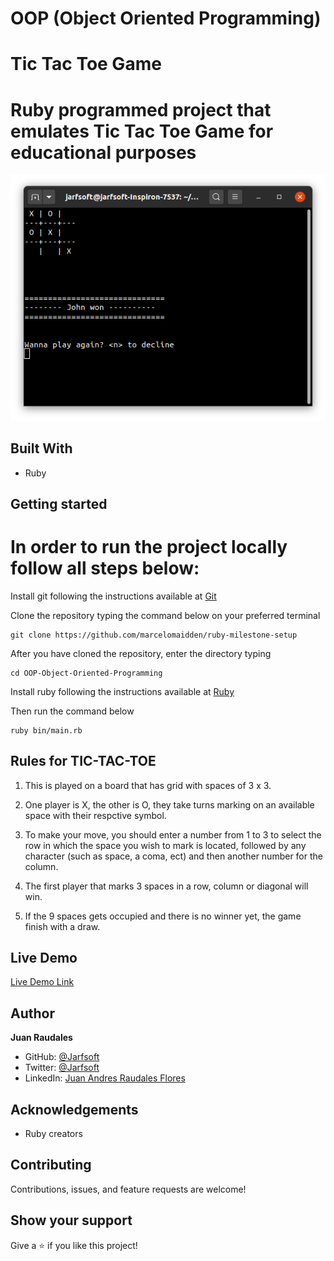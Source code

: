 # OOP (Object Oriented Programming)
# Tic Tac Toe Game

# Ruby programmed project that emulates Tic Tac Toe Game for educational purposes

![screenshot](./screenshot.png)


## Built With

- Ruby

## Getting started
# In order to run the project locally follow all steps below:
Install git following the instructions available at [Git](https://git-scm.com/downloads)

Clone the repository typing the command below on your preferred terminal

    git clone https://github.com/marcelomaidden/ruby-milestone-setup

After you have cloned the repository, enter the directory typing 
        
    cd OOP-Object-Oriented-Programming

Install ruby following the instructions available at [Ruby](https://www.ruby-lang.org/en/downloads/)

Then run the command below

    ruby bin/main.rb

## Rules for TIC-TAC-TOE

1. This is played on a board that has grid with spaces of 3 x 3.

2. One player is X, the other is O, they take turns marking on an available space with their respctive symbol.

3. To make your move, you should enter a number from 1 to 3 to select the row in which the space you wish to mark is located, followed by any character (such as space, a coma, ect) and then another number for the column.

4. The first player that marks 3 spaces in a row, column or diagonal will win.

5. If the 9 spaces gets occupied and there is no winner yet, the game finish with a draw.

## Live Demo

[Live Demo Link](https://repl.it/@JuanAndrsAndrs7/WhirlwindRoyalblueConfig#main.rb)

## Author

**Juan Raudales**

- GitHub: [@Jarfsoft](https://github.com/Jarfsoft)
- Twitter: [@Jarfsoft](https://twitter.com/Jarfsoft)
- LinkedIn: [Juan Andres Raudales Flores](https://www.linkedin.com/in/juan-raudales-flores-7b0a3b113/)

## Acknowledgements
- Ruby creators

##  Contributing

Contributions, issues, and feature requests are welcome!

## Show your support

Give a ⭐️ if you like this project!